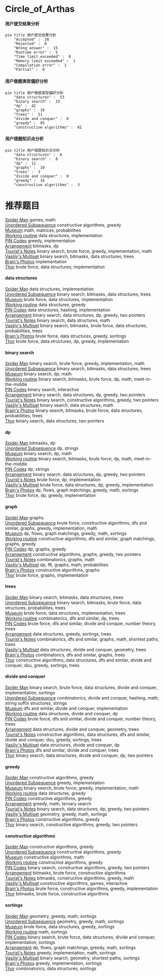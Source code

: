 # Circle_of_Arthas
<!-- tabs:start -->
#### **用户提交结果分析**

```mermaid
pie title 用户提交结果分析
    "Accepted" :  28
    "Rejected" :  0
    "Wrong answer" :  15
    "Runtime error" :  5
    "Time limit exceeded" :  0
    "Memory limit exceeded" :  1
    "Compilation error" :  1
    "Partial" :  0
```
#### **用户做题类型偏好分析**

```mermaid
pie title 用户做题类型偏好分析
    "data structures" :  53
    "binary search" :  33
    "dp" :  42
    "graphs" :  10
    "trees" :  11
    "divide and conquer" :  8
    "greedy" :  95
    "constructive algorithms" :  81
```
#### **用户错题知识点分析**

```mermaid
pie title 用户错题知识点分析
    "data structures" :  6
    "binary search" :  0
    "dp" :  11
    "graphs" :  10
    "trees" :  3
    "divide and conquer" :  0
    "greedy" :  16
    "constructive algorithms" :  3
```
<!-- tabs:end -->
# 推荐题目
[Spider Man](http://codeforces.com/problemset/problem/705/B)		games,
                        math		  
[Unordered Subsequence](http://codeforces.com/problemset/problem/27/C)		constructive algorithms,
                        greedy		  
[Museum](http://codeforces.com/problemset/problem/113/D)		math,
                        matrices,
                        probabilities		  
[Working routine](http://codeforces.com/problemset/problem/706/E)		data structures,
                        implementation		  
[PIN Codes](http://codeforces.com/problemset/problem/1263/B)		greedy,
                        implementation		  
[Arrangement](http://codeforces.com/problemset/problem/107/C)		bitmasks,
                        dp		  
[Tourist's Notes](http://codeforces.com/problemset/problem/538/C)		binary search,
                        brute force,
                        greedy,
                        implementation,
                        math		  
[Vasiliy's Multiset](http://codeforces.com/problemset/problem/706/D)		binary search,
                        bitmasks,
                        data structures,
                        trees		  
[Brain's Photos](http://codeforces.com/problemset/problem/707/A)		implementation		  
[Thor](https://codeforces.com/contest/705/problem/C)		brute force,
                        data structures,
                        implementation		  
<!-- tabs:start -->
#### **data structures**
[Spider Man](http://codeforces.com/problemset/problem/706/E)		data structures,
                        implementation		  
[Unordered Subsequence](http://codeforces.com/problemset/problem/706/D)		binary search,
                        bitmasks,
                        data structures,
                        trees		  
[Museum](https://codeforces.com/contest/705/problem/C)		brute force,
                        data structures,
                        implementation		  
[Working routine](http://codeforces.com/problemset/problem/609/F)		data structures,
                        greedy		  
[PIN Codes](http://codeforces.com/problemset/problem/4/C)		data structures,
                        hashing,
                        implementation		  
[Arrangement](http://codeforces.com/problemset/problem/1492/C)		binary search,
                        data structures,
                        dp,
                        greedy,
                        two pointers		  
[Tourist's Notes](http://codeforces.com/problemset/problem/1490/G)		binary search,
                        data structures,
                        math		  
[Vasiliy's Multiset](http://codeforces.com/problemset/problem/1479/D)		binary search,
                        bitmasks,
                        brute force,
                        data structures,
                        probabilities,
                        trees		  
[Brain's Photos](http://codeforces.com/problemset/problem/1497/A)		brute force,
                        data structures,
                        greedy,
                        sortings		  
[Thor](http://codeforces.com/problemset/problem/1491/C)		brute force,
                        data structures,
                        dp,
                        greedy,
                        implementation		  
#### **binary search**
[Spider Man](http://codeforces.com/problemset/problem/538/C)		binary search,
                        brute force,
                        greedy,
                        implementation,
                        math		  
[Unordered Subsequence](http://codeforces.com/problemset/problem/706/D)		binary search,
                        bitmasks,
                        data structures,
                        trees		  
[Museum](http://codeforces.com/problemset/problem/1056/F)		binary search,
                        dp,
                        math		  
[Working routine](http://codeforces.com/problemset/problem/525/E)		binary search,
                        bitmasks,
                        brute force,
                        dp,
                        math,
                        meet-in-the-middle		  
[PIN Codes](https://codeforces.com/contest/1483/problem/E)		binary search,
                        interactive		  
[Arrangement](http://codeforces.com/problemset/problem/1492/C)		binary search,
                        data structures,
                        dp,
                        greedy,
                        two pointers		  
[Tourist's Notes](http://codeforces.com/problemset/problem/1463/D)		binary search,
                        constructive algorithms,
                        greedy,
                        two pointers		  
[Vasiliy's Multiset](http://codeforces.com/problemset/problem/1490/G)		binary search,
                        data structures,
                        math		  
[Brain's Photos](http://codeforces.com/problemset/problem/1479/D)		binary search,
                        bitmasks,
                        brute force,
                        data structures,
                        probabilities,
                        trees		  
[Thor](http://codeforces.com/problemset/problem/1436/E)		binary search,
                        data structures,
                        two pointers		  
#### **dp**
[Spider Man](http://codeforces.com/problemset/problem/107/C)		bitmasks,
                        dp		  
[Unordered Subsequence](http://codeforces.com/problemset/problem/706/C)		dp,
                        strings		  
[Museum](http://codeforces.com/problemset/problem/1056/F)		binary search,
                        dp,
                        math		  
[Working routine](http://codeforces.com/problemset/problem/525/E)		binary search,
                        bitmasks,
                        brute force,
                        dp,
                        math,
                        meet-in-the-middle		  
[PIN Codes](http://codeforces.com/problemset/problem/476/E)		dp,
                        strings		  
[Arrangement](http://codeforces.com/problemset/problem/1492/C)		binary search,
                        data structures,
                        dp,
                        greedy,
                        two pointers		  
[Tourist's Notes](https://codeforces.com/contest/1457/problem/C)		brute force,
                        dp,
                        implementation		  
[Vasiliy's Multiset](http://codeforces.com/problemset/problem/1491/C)		brute force,
                        data structures,
                        dp,
                        greedy,
                        implementation		  
[Brain's Photos](http://codeforces.com/problemset/problem/1437/C)		dp,
                        flows,
                        graph matchings,
                        greedy,
                        math,
                        sortings		  
[Thor](http://codeforces.com/problemset/problem/1499/B)		brute force,
                        dp,
                        greedy,
                        implementation		  
#### **graph**
[Spider Man](http://codeforces.com/problemset/problem/707/B)		graphs		  
[Unordered Subsequence](http://codeforces.com/problemset/problem/1487/C)		brute force,
                        constructive algorithms,
                        dfs and similar,
                        graphs,
                        greedy,
                        implementation,
                        math		  
[Museum](http://codeforces.com/problemset/problem/1437/C)		dp,
                        flows,
                        graph matchings,
                        greedy,
                        math,
                        sortings		  
[Working routine](http://codeforces.com/problemset/problem/1470/D)		constructive algorithms,
                        dfs and similar,
                        graph matchings,
                        graphs,
                        greedy		  
[PIN Codes](http://codeforces.com/problemset/problem/1476/C)		dp,
                        graphs,
                        greedy		  
[Arrangement](http://codeforces.com/problemset/problem/1304/D)		constructive algorithms,
                        graphs,
                        greedy,
                        two pointers		  
[Tourist's Notes](http://codeforces.com/problemset/problem/1475/C)		combinatorics,
                        graphs,
                        math		  
[Vasiliy's Multiset](http://codeforces.com/problemset/problem/553/E)		dp,
                        fft,
                        graphs,
                        math,
                        probabilities		  
[Brain's Photos](http://codeforces.com/problemset/problem/1495/C)		constructive algorithms,
                        graphs		  
[Thor](http://codeforces.com/problemset/problem/1510/K)		brute force,
                        graphs,
                        implementation		  
#### **trees**
[Spider Man](http://codeforces.com/problemset/problem/706/D)		binary search,
                        bitmasks,
                        data structures,
                        trees		  
[Unordered Subsequence](http://codeforces.com/problemset/problem/1479/D)		binary search,
                        bitmasks,
                        brute force,
                        data structures,
                        probabilities,
                        trees		  
[Museum](http://codeforces.com/problemset/problem/1511/C)		brute force,
                        data structures,
                        implementation,
                        trees		  
[Working routine](http://codeforces.com/problemset/problem/1499/F)		combinatorics,
                        dfs and similar,
                        dp,
                        trees		  
[PIN Codes](http://codeforces.com/problemset/problem/1491/E)		brute force,
                        dfs and similar,
                        divide and conquer,
                        number theory,
                        trees		  
[Arrangement](http://codeforces.com/problemset/problem/1466/D)		data structures,
                        greedy,
                        sortings,
                        trees		  
[Tourist's Notes](http://codeforces.com/problemset/problem/1495/D)		combinatorics,
                        dfs and similar,
                        graphs,
                        math,
                        shortest paths,
                        trees		  
[Vasiliy's Multiset](http://codeforces.com/problemset/problem/1303/G)		data structures,
                        divide and conquer,
                        geometry,
                        trees		  
[Brain's Photos](http://codeforces.com/problemset/problem/1454/E)		combinatorics,
                        dfs and similar,
                        graphs,
                        trees		  
[Thor](http://codeforces.com/problemset/problem/1494/D)		constructive algorithms,
                        data structures,
                        dfs and similar,
                        divide and conquer,
                        dsu,
                        greedy,
                        sortings,
                        trees		  
#### **divide and conquer**
[Spider Man](http://codeforces.com/problemset/problem/1461/D)		binary search,
                        brute force,
                        data structures,
                        divide and conquer,
                        implementation,
                        sortings		  
[Unordered Subsequence](http://codeforces.com/problemset/problem/1466/G)		combinatorics,
                        divide and conquer,
                        hashing,
                        math,
                        string suffix structures,
                        strings		  
[Museum](http://codeforces.com/problemset/problem/1490/D)		dfs and similar,
                        divide and conquer,
                        implementation		  
[Working routine](https://codeforces.com/contest/1483/problem/C)		data structures,
                        divide and conquer,
                        dp		  
[PIN Codes](http://codeforces.com/problemset/problem/1491/E)		brute force,
                        dfs and similar,
                        divide and conquer,
                        number theory,
                        trees		  
[Arrangement](http://codeforces.com/problemset/problem/1303/G)		data structures,
                        divide and conquer,
                        geometry,
                        trees		  
[Tourist's Notes](http://codeforces.com/problemset/problem/1494/D)		constructive algorithms,
                        data structures,
                        dfs and similar,
                        divide and conquer,
                        dsu,
                        greedy,
                        sortings,
                        trees		  
[Vasiliy's Multiset](http://codeforces.com/problemset/problem/1482/E)		data structures,
                        divide and conquer,
                        dp		  
[Brain's Photos](http://codeforces.com/problemset/problem/566/C)		dfs and similar,
                        divide and conquer,
                        trees		  
[Thor](http://codeforces.com/problemset/problem/1428/F)		binary search,
                        data structures,
                        divide and conquer,
                        dp,
                        two pointers		  
#### **greedy**
[Spider Man](http://codeforces.com/problemset/problem/27/C)		constructive algorithms,
                        greedy		  
[Unordered Subsequence](http://codeforces.com/problemset/problem/1263/B)		greedy,
                        implementation		  
[Museum](http://codeforces.com/problemset/problem/538/C)		binary search,
                        brute force,
                        greedy,
                        implementation,
                        math		  
[Working routine](http://codeforces.com/problemset/problem/609/F)		data structures,
                        greedy		  
[PIN Codes](http://codeforces.com/problemset/problem/1265/A)		constructive algorithms,
                        greedy		  
[Arrangement](https://codeforces.com/contest/1435/problem/E)		greedy,
                        math,
                        ternary search		  
[Tourist's Notes](http://codeforces.com/problemset/problem/1492/C)		binary search,
                        data structures,
                        dp,
                        greedy,
                        two pointers		  
[Vasiliy's Multiset](https://codeforces.com/contest/1496/problem/C)		geometry,
                        greedy,
                        math,
                        sortings		  
[Brain's Photos](http://codeforces.com/problemset/problem/1493/A)		constructive algorithms,
                        greedy		  
[Thor](http://codeforces.com/problemset/problem/1463/D)		binary search,
                        constructive algorithms,
                        greedy,
                        two pointers		  
#### **constructive algorithms**
[Spider Man](http://codeforces.com/problemset/problem/27/C)		constructive algorithms,
                        greedy		  
[Unordered Subsequence](http://codeforces.com/problemset/problem/1265/A)		constructive algorithms,
                        greedy		  
[Museum](http://codeforces.com/problemset/problem/1337/A)		constructive algorithms,
                        math		  
[Working routine](http://codeforces.com/problemset/problem/1493/A)		constructive algorithms,
                        greedy		  
[PIN Codes](http://codeforces.com/problemset/problem/1463/D)		binary search,
                        constructive algorithms,
                        greedy,
                        two pointers		  
[Arrangement](https://codeforces.com/contest/1456/problem/B)		bitmasks,
                        brute force,
                        constructive algorithms		  
[Tourist's Notes](http://codeforces.com/problemset/problem/1492/D)		bitmasks,
                        constructive algorithms,
                        greedy,
                        math		  
[Vasiliy's Multiset](https://codeforces.com/contest/1504/problem/D)		constructive algorithms,
                        games,
                        interactive		  
[Brain's Photos](https://codeforces.com/contest/1483/problem/A)		brute force,
                        constructive algorithms,
                        greedy,
                        implementation		  
[Thor](https://codeforces.com/contest/1457/problem/D)		bitmasks,
                        brute force,
                        constructive algorithms		  
#### **sortings**
[Spider Man](https://codeforces.com/contest/1496/problem/C)		geometry,
                        greedy,
                        math,
                        sortings		  
[Unordered Subsequence](http://codeforces.com/problemset/problem/1495/A)		geometry,
                        greedy,
                        math,
                        sortings		  
[Museum](http://codeforces.com/problemset/problem/1497/A)		brute force,
                        data structures,
                        greedy,
                        sortings		  
[Working routine](http://codeforces.com/problemset/problem/1427/A)		math,
                        sortings		  
[PIN Codes](http://codeforces.com/problemset/problem/1461/D)		binary search,
                        brute force,
                        data structures,
                        divide and conquer,
                        implementation,
                        sortings		  
[Arrangement](http://codeforces.com/problemset/problem/1437/C)		dp,
                        flows,
                        graph matchings,
                        greedy,
                        math,
                        sortings		  
[Tourist's Notes](http://codeforces.com/problemset/problem/1473/A)		greedy,
                        implementation,
                        math,
                        sortings		  
[Vasiliy's Multiset](http://codeforces.com/problemset/problem/1486/B)		binary search,
                        geometry,
                        shortest paths,
                        sortings		  
[Brain's Photos](http://codeforces.com/problemset/problem/1480/B)		greedy,
                        implementation,
                        sortings		  
[Thor](http://codeforces.com/problemset/problem/1420/D)		combinatorics,
                        data structures,
                        sortings		  
<!-- tabs:end -->
